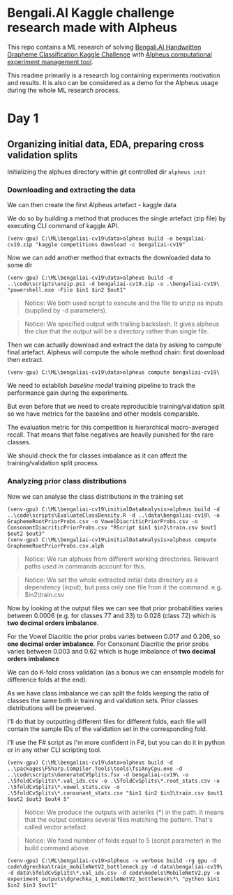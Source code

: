 # Bengali.AI Kaggle challenge research made with Alpheus

This repo contains a ML research of solving [Bengali.AI Handwritten Grapheme Classification Kaggle Challenge](https://www.kaggle.com/c/bengaliai-cv19) with [Alpheus computational experiment management tool](https://github.com/itislab/alpheus).

This readme primarily is a research log containing experiments motivation and results. It is also can be considered as a demo for the Alpheus usage during the whole ML research process.

# Day 1

## Organizing initial data, EDA, preparing cross validation splits

Initializing the alphues directory within git controlled dir
`alpheus init`

### Downloading and extracting the data

We can then create the first Alpheus artefact - kaggle data

We do so by building a method that produces the single artefact (zip file) by executing CLI command of kaggle API.

```shell
(venv-gpu) C:\ML\bengaliai-cv19\data>alpheus build -o bengaliai-cv19.zip "kaggle competitions download -c bengaliai-cv19"
```

Now we can add another method that extracts the downloaded data to some dir

```shell
(venv-gpu) C:\ML\bengaliai-cv19\data>alpheus build -d ..\code\scripts\unzip.ps1 -d bengaliai-cv19.zip -o .\bengaliai-cv19\ "powershell.exe -File $in1 $in2 $out1"
```

 > Notice: We both used script to execute and the file to unzip as inputs (supplied by -d parameters).

 > Notice: We specified output with trailing backslash. It gives alpheus the clue that the output will be a directory rather than single file.

Then we can actually download and extract the data by asking to compute final artefact.
Alpheus will compute the whole method chain: first download then extract.

```shell
(venv-gpu) C:\ML\bengaliai-cv19\data>alpheus compute bengaliai-cv19\
```

We need to establish *baseline model* training pipeline to track the performance gain during the experiments.

But even before that we need to create reproducible training/validation split so we have metrics for the baseline and other models comparable.

The evaluation metric for this competition is hierarchical macro-averaged recall. That means that false negatives are heavily punished for the rare classes.

We should check the for classes imbalance as it can affect the training/validation split process.

### Analyzing prior class distributions

Now we can analyse the class distributions in the training set

```shell
(venv-gpu) C:\ML\bengaliai-cv19\initialDataAnalysis>alpheus build -d ..\code\scripts\EvaluateClassDensity.R -d ..\data\bengaliai-cv19\ -o GraphemeRootPriorProbs.csv -o VowelDiacriticPriorProbs.csv -o ConsonantDiacriticPriorProbs.csv "RScript $in1 $in2\train.csv $out1 $out2 $out3"
(venv-gpu) C:\ML\bengaliai-cv19\initialDataAnalysis>alpheus compute GraphemeRootPriorProbs.csv.alph
```

> Notice: We run alphues from different working directories. Relevant paths used in commands account for this.

> Notice: We set the whole extracted initial data directory as a dependency (input), but pass only one file from it the command. e.g. $in2\train.csv

Now by looking at the output files we can see that prior probabilities varies between 0.0006 (e.g. for classes 77 and 33) to 0.028 (class 72) which is **two decimal orders imbalance**.

For the Vowel Diacritic the prior probs varies between 0.017 and 0.206, so **one decimal order imbalance**.
For Consonant Diacritic the prior probs varies between 0.003 and 0.62 which is huge imbalance of **two decimal orders imbalance**

We can do K-fold cross validation (as a bonus we can ensample models for difference folds at the end).

As we have class imbalance we can split the folds keeping the ratio of classes the same both in training and validation sets. Prior classes distributions will be preserved.

I'll do that by outputting different files for different folds, each file will contain the sample IDs of the validation set in the corresponding fold.

I'll use the F# script as I'm more confident in F#, but you can do it in python or in any other CLI scripting tool.

```shell
(venv-gpu) C:\ML\bengaliai-cv19\data>alpheus build -d ..\packages\FSharp.Compiler.Tools\tools\fsiAnyCpu.exe -d ..\code\scripts\GenerateCVSplits.fsx -d bengaliai-cv19\ -o .\5foldCvSplits\*.val_ids.csv -o .\5foldCvSplits\*.root_stats.csv -o .\5foldCvSplits\*.vowel_stats.csv -o .\5foldCvSplits\*.consonant_stats.csv "$in1 $in2 $in3\train.csv $out1 $out2 $out3 $out4 5"
```

 > Notice: We produce the outputs with asteriks (*) in the path. It means that the output contains several files matching the pattern. That's called vector artefact.

 > Notice: We fixed number of folds equal to 5 (script parameter) in the build command above.

```shell
(venv-gpu) C:\ML\bengaliai-cv19>alpheus -v verbose build -rg gpu -d code\dgrechka\train_mobileNetV2_bottleneck.py -d data\bengaliai-cv19\ -d data\5foldCvSplits\*.val_ids.csv -d code\models\MobileNetV2.py -o experiment_outputs\dgrechka_1_mobileNetV2_bottleneck\*\ "python $in1 $in2 $in3 $out1"
```
